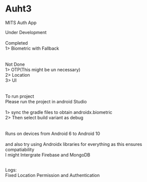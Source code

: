 # Auht3
MITS Auth App

Under Development
<br>
<br>
Completed<br>
1> Biometric with Fallback 
<br>
<br>
<br>
Not Done<br>
1> OTP(This might be un necessary) <br>
2> Location<br>
3> UI <br>
<br>
<br>
To run project<br> 
Please run the project in android Studio<br>
<br>1> sync the gradle files to obtain androidx.biometric
<br>2> Then select build variant as debug 
<br>
<br>
<br>Runs on devices from Android 6 to  Android 10
<br>
<br>and also try using Androidx libraries for everything as this ensures compatiability
<br>I might Intergrate Firebase and MongoDB


<br>
Logs:
<br>
Fixed Location Permission and Authentication
